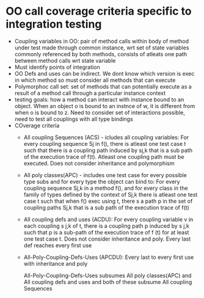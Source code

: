 # OO call coverage criteria specific to integration testing  
* Coupling variables in OO: pair of method calls within body of method under test made through common instance, wrt set of state variables commonly referenced by both methods, consists of atleats one path between method calls wrt state variable  
* Must identify points of integration  
* OO Defs and uses can be indirect. We dont know which version is exec in which method so must consider all methods that can execute  
* Polymorphoc call set: set of methods that can potentially execute as a result of a method call through a particular instance context  
* testing goals: how a method can interact with instance bound to an object. When an object o is bound to an instnce of w, it is different from when o is bound to z. Need to consider set of interactions possible, need to test all couplings with all type bindings  
* COverage criteria  
  * All coupling Sequences (ACS) - icludes all coupling variables: For every coupling sequence Sj in f(), there is atleast one test case t such that there is a coupling path induced by sj,k that is a sub path of the execution trace of f(t). Atleast one coupling path must be executed. Does not consider inheritance and polymorphism  
  * All poly classes(APC) - includes one test case for every possible type subs and for every type the object can bind to: For every coupling sequence Sj,k in a method f(), and for every class in the family of types defined by the context of Sj,k there is atleast one test case t such that when f() exec using t, there s a path p in the set of coupling paths Sj,k that is a sub path of the execution trace of f(t)  
  * All coupling defs and uses (ACDU): For every coupling variable v in each coupling s j,k of t, there is a coupling path p induced by s j,k such that p is a sub-path of the execution trace of f (t) for at least one test case t. Does not consider inheritance and poly. Every last def reaches every first use  
  * All-Poly-Coupling-Defs-Uses (APCDU): Every last to every first use with inheritance and poly  
    
    All-Poly-Coupling-Defs-Uses subsumes All poly classes(APC) and All coupling defs and uses and both of these subsume All coupling Sequences  
    
